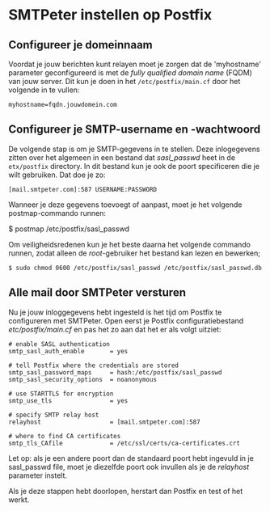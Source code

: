 # SMTPeter instellen op Postfix

## Configureer je domeinnaam

Voordat je jouw berichten kunt relayen moet je zorgen dat de 'myhostname' parameter geconfigureerd is met de *fully qualified domain  name* (FQDM) van jouw server. Dit kun je doen in het `/etc/postfix/main.cf` door het volgende in te vullen:

`myhostname=fqdn.jouwdomein.com`

## Configureer je SMTP-username en -wachtwoord

De volgende stap is om je SMTP-gegevens in te stellen. Deze inlogegevens zitten over het algemeen in een bestand dat *sasl_passwd* heet in de `etx/postfix` directory. In dit bestand kun je ook de poort specificeren die je wilt gebruiken. Dat doe je zo:

`[mail.smtpeter.com]:587 USERNAME:PASSWORD`

Wanneer je deze gegevens toevoegt of aanpast, moet je het volgende postmap-commando runnen:

$ postmap /etc/postfix/sasl_passwd

Om veiligheidsredenen kun je het beste daarna het volgende commando runnen, zodat alleen de *root*-gebruiker het bestand kan lezen en bewerken;

`$ sudo chmod 0600 /etc/postfix/sasl_passwd /etc/postfix/sasl_passwd.db`

## Alle mail door SMTPeter versturen

Nu je jouw inloggegevens hebt ingesteld is het tijd om Postfix te configureren met SMTPeter. Open eerst je Postfix configuratiebestand *etc/postfix/main.cf* en pas het zo aan dat het er als volgt uitziet:

```
# enable SASL authentication
smtp_sasl_auth_enable       = yes

# tell Postfix where the credentials are stored
smtp_sasl_password_maps     = hash:/etc/postfix/sasl_passwd 
smtp_sasl_security_options  = noanonymous

# use STARTTLS for encryption
smtp_use_tls                = yes 

# specify SMTP relay host
relayhost                   = [mail.smtpeter.com]:587

# where to find CA certificates
smtp_tls_CAfile             = /etc/ssl/certs/ca-certificates.crt
```

Let op: als je een andere poort dan de standaard poort hebt ingevuld in je sasl_passwd file, moet je diezelfde poort ook invullen als je de *relayhost* parameter instelt.

Als je deze stappen hebt doorlopen, herstart dan Postfix en test of het werkt.

